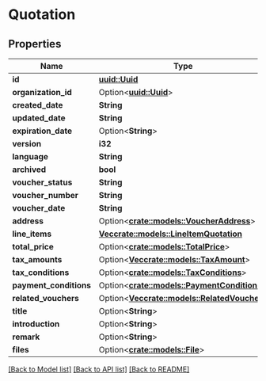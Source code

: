 # Quotation

## Properties

Name | Type | Description | Notes
------------ | ------------- | ------------- | -------------
**id** | [**uuid::Uuid**](uuid::Uuid.md) |  | 
**organization_id** | Option<[**uuid::Uuid**](uuid::Uuid.md)> |  | [optional]
**created_date** | **String** |  | 
**updated_date** | **String** |  | 
**expiration_date** | Option<**String**> |  | [optional]
**version** | **i32** |  | 
**language** | **String** |  | 
**archived** | **bool** |  | 
**voucher_status** | **String** |  | 
**voucher_number** | **String** |  | 
**voucher_date** | **String** |  | 
**address** | Option<[**crate::models::VoucherAddress**](VoucherAddress.md)> |  | [optional]
**line_items** | [**Vec<crate::models::LineItemQuotation>**](LineItemQuotation.md) |  | 
**total_price** | Option<[**crate::models::TotalPrice**](TotalPrice.md)> |  | [optional]
**tax_amounts** | Option<[**Vec<crate::models::TaxAmount>**](TaxAmount.md)> |  | [optional]
**tax_conditions** | Option<[**crate::models::TaxConditions**](TaxConditions.md)> |  | [optional]
**payment_conditions** | Option<[**crate::models::PaymentConditions**](PaymentConditions.md)> |  | [optional]
**related_vouchers** | Option<[**Vec<crate::models::RelatedVoucher>**](RelatedVoucher.md)> |  | [optional]
**title** | Option<**String**> |  | [optional]
**introduction** | Option<**String**> |  | [optional]
**remark** | Option<**String**> |  | [optional]
**files** | Option<[**crate::models::File**](File.md)> |  | [optional]

[[Back to Model list]](../README.md#documentation-for-models) [[Back to API list]](../README.md#documentation-for-api-endpoints) [[Back to README]](../README.md)


